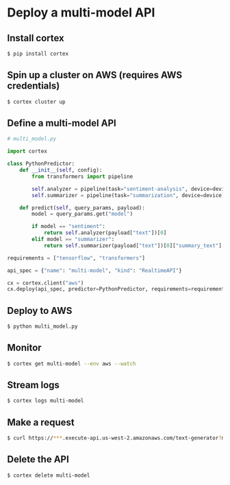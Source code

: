 # Deploy a multi-model API

## Install cortex

```bash
$ pip install cortex
```

## Spin up a cluster on AWS (requires AWS credentials)

```bash
$ cortex cluster up
```

## Define a multi-model API

```python
# multi_model.py

import cortex

class PythonPredictor:
    def __init__(self, config):
        from transformers import pipeline

        self.analyzer = pipeline(task="sentiment-analysis", device=device)
        self.summarizer = pipeline(task="summarization", device=device)

    def predict(self, query_params, payload):
        model = query_params.get("model")

        if model == "sentiment":
            return self.analyzer(payload["text"])[0]
        elif model == "summarizer":
            return self.summarizer(payload["text"])[0]["summary_text"]

requirements = ["tensorflow", "transformers"]

api_spec = {"name": "multi-model", "kind": "RealtimeAPI"}

cx = cortex.client("aws")
cx.deploy(api_spec, predictor=PythonPredictor, requirements=requirements)
```

## Deploy to AWS

```bash
$ python multi_model.py
```

## Monitor

```bash
$ cortex get multi-model --env aws --watch
```

## Stream logs

```bash
$ cortex logs multi-model
```

## Make a request

```bash
$ curl https://***.execute-api.us-west-2.amazonaws.com/text-generator?model=sentiment -X POST -H "Content-Type: application/json" -d '{"text": "hello world"}'
```

## Delete the API

```bash
$ cortex delete multi-model
```
